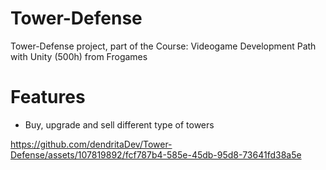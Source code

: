 # Tower-Defense
Tower-Defense project, part of the Course: Videogame Development Path with Unity (500h) from Frogames

# Features
 - Buy, upgrade and sell different type of towers



https://github.com/dendritaDev/Tower-Defense/assets/107819892/fcf787b4-585e-45db-95d8-73641fd38a5e

